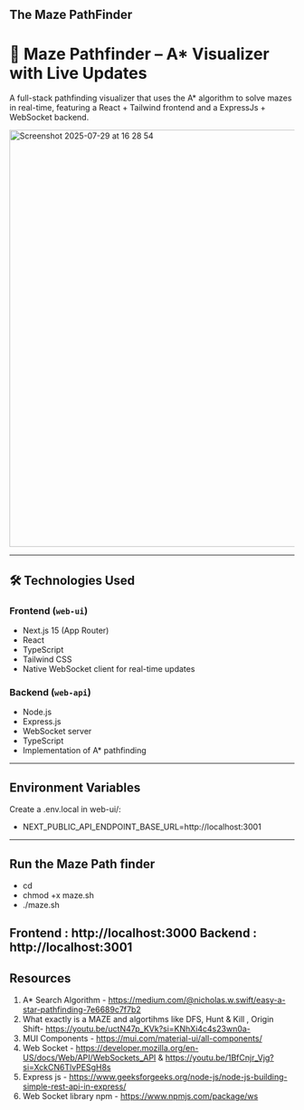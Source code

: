 ## The Maze PathFinder
# 🧭 Maze Pathfinder – A* Visualizer with Live Updates

A full-stack pathfinding visualizer that uses the A* algorithm to solve mazes in real-time, featuring a React + Tailwind frontend and a ExpressJs + WebSocket backend.

<img width="665" height="737" alt="Screenshot 2025-07-29 at 16 28 54" src="https://github.com/user-attachments/assets/76ea5f20-2ed0-4260-a0bb-a690b3a72c81" />

---

## 🛠️ Technologies Used

### **Frontend (`web-ui`)**
- Next.js 15 (App Router)
- React
- TypeScript
- Tailwind CSS
- Native WebSocket client for real-time updates

### **Backend (`web-api`)**
- Node.js
- Express.js
- WebSocket server
- TypeScript
- Implementation of A* pathfinding
  
---
## Environment Variables
Create a .env.local in web-ui/:
- NEXT_PUBLIC_API_ENDPOINT_BASE_URL=http://localhost:3001

---
## Run the Maze Path finder

- cd <root dir>
- chmod +x maze.sh
- ./maze.sh
  
Frontend : http://localhost:3000
Backend :  http://localhost:3001
---
## Resources
1. A* Search Algorithm - https://medium.com/@nicholas.w.swift/easy-a-star-pathfinding-7e6689c7f7b2 
2. What exactly is a MAZE and algortihms like DFS, Hunt & Kill , Origin Shift- https://youtu.be/uctN47p_KVk?si=KNhXi4c4s23wn0a-
3. MUI Components - https://mui.com/material-ui/all-components/
4. Web Socket - https://developer.mozilla.org/en-US/docs/Web/API/WebSockets_API & https://youtu.be/1BfCnjr_Vjg?si=XckCN6TlvPESgH8s
5. Express js - https://www.geeksforgeeks.org/node-js/node-js-building-simple-rest-api-in-express/
6. Web Socket library npm - https://www.npmjs.com/package/ws
